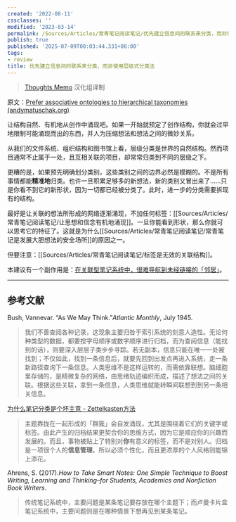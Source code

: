 ```yaml
---
created: '2022-08-11'
cssclasses: ''
modified: '2023-03-14'
permalink: /Sources/Articles/常青笔记阅读笔记/优先建立信息间的联系来分类，而非使用层级式分类法.md
publish: true
published: '2025-07-09T00:03:44.331+08:00'
tags:
- review
title: 优先建立信息间的联系来分类，而非使用层级式分类法
---
```

> [Thoughts Memo](https://paratranz.cn/projects/3131) 汉化组译制

原文：[Prefer associative ontologies to hierarchical taxonomies (andymatuschak.org)](https://notes.andymatuschak.org/z29hLZHiVt7W2uss2uMpSZquAX5T6vaeSF6Cy)

让结构自然、有机地从创作中涌现吧。如果一开始就预定了创作结构，你就会过早地限制可能涌现而出的东西，并人为压缩想法和想法之间的微妙关系。

从我们的文件系统、组织结构和图书馆上看，层级分类是世界的自然结构。然而项目通常不止属于一处，且互相关联的项目，却常常归类到不同的层级之下。

更糟的是，如果预先明确划分类别，这些类别之间的边界必然是模糊的。不是所有事情都能**精准地**归类。也许一旦积累足够多的新想法，新的类别又冒出来了……只是你看不到它的新形状，因为一切都已经被分类了。此时，进一步的分类需要拆现有的结构。

最好是让关联的想法所形成的网络逐渐涌现，不加任何标签：[[Sources/Articles/常青笔记阅读笔记/让思想和信念有机地涌现]]。一旦你能看到形状，那么你就可以思考它的特征了。这就是为什么[[Sources/Articles/常青笔记阅读笔记/常青笔记是发展大胆想法的安全场所]]的原因之一。

但要注意：[[Sources/Articles/常青笔记阅读笔记/标签是无效的关联结构]]。

本建议有一个副作用是：[在关联型笔记系统中，很难导航到未经链接的「邻居」](https://notes.andymatuschak.org/zT6iA52811NuLvbU9W8ixeDc3KUqyCT1wN8)。

___

## 参考文献

Bush, Vannevar. “As We May Think.”*Atlantic Monthly*, July 1945.

> 我们不善查阅各种记录，这现象主要归咎于索引系统的刻意人造性。无论何种类型的数据，都要按字母顺序或数字顺序进行归档，而为查阅信息（能找到的话），则要深入层层子类步步寻踪。若无副本，信息只能在唯一一处被找到；不仅如此，找到一条信息后，就要先回到出发点再进入系统，走一条新路径查询下一条信息。人类思维不是这样运转的，而需依靠联想。脑细胞里存储的，是精微复杂的网络，由思绪轨迹编织而成，描述了想法之间的关联。根据这些关联，拿到一条信息，人类思维就能转瞬间联想到到另一条相关信息。

[为什么笔记分类是个坏主意 - Zettelkasten方法](https://zettelkasten.de/posts/no-categories/)

> 主题靠拢在一起形成的「群簇」会自发涌现，尤其是围绕着它们的关键字或标签。由此产生的归档结果更契合你的思维方式，因为它是顺应你的兴趣而发展的。而且，事物被贴上了特别对**你**有意义的标签，而不是对别人。归档是一项很个人的**信息管理**，所以必须个性化，而且更浓厚的个人风格则能锦上添花。

Ahrens, S. (2017).*How to Take Smart Notes: One Simple Technique to Boost Writing, Learning and Thinking–for Students, Academics and Nonfiction Book Writers*.

> 传统笔记系统中，主要问题是某条笔记要存放在哪个主题下；而卢曼卡片盒笔记系统中，主要问题则是在哪种情景下想再见到某条笔记。
